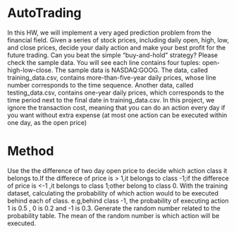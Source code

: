# AutoTrading
In this HW, we will implement a very aged prediction problem from the financial field. Given a series of stock prices, including daily open, high, low, and close prices, decide your daily action and make your best profit for the future trading. Can you beat the simple “buy-and-hold” strategy?  Please check the sample data. You will see each line contains four tuples: open-high-low-close. The sample data is NASDAQ:GOOG. The data, called training_data.csv, contains more-than-five-year daily prices, whose line number corresponds to the time sequence. Another data, called testing_data.csv, contains one-year daily prices, which corresponds to the time period next to the final date in training_data.csv.  In this project, we ignore the transaction cost, meaning that you can do an action every day if you want without extra expense (at most one action can be executed within one day, as the open price)
# Method
Use the the difference of two day open price to decide which action class it belongs to.If the differece of price is > 1,it belongs to class -1;if the differece of price is <-1 ,it belongs to class 1;other belong to class 0.
With the training dataset, calculating the probability of which action would to be executed behind each of class. e.g,behind class -1, the probability of executing action 1 is 0.5 , 0 is 0.2 and -1 is 0.3.
Generate the random number related to the probability table. The mean of the random number is which action will be executed.
